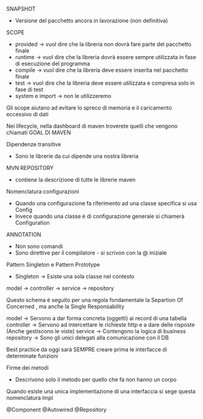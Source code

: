 SNAPSHOT
- Versione del pacchetto ancora in lavorazione (non definitiva)

SCOPE
- provided -> vuol dire che la libreria non dovrà fare parte del pacchetto finale
- runtime -> vuol dire che la libreria dovrà essere sempre utilizzata in fase di esecuzione del programma
- compile -> vuol dire che la libreria deve essere inserita nel pacchetto finale
- test -> vuol dire che la libreria deve essere utilizzata e compresa solo in fase di test
- system e import -> non le utilizzeremo

Gli scope aiutano ad evitare lo spreco di memoria e il caricamento eccessivo di dati

Nei lifecycle, nella dashboard di maven troverete quelli che vengono chiamati GOAL DI MAVEN

Dipendenze transitive
- Sono le librerie da cui dipende una nostra libreria

MVN REPOSITORY
- contiene la descrizione di tutte le librerie maven

Nomenclatura configurazioni
- Quando una configurazione fa riferimento ad una classe specifica si usa <nome della classe>Config
- Invece quando una classe è di configurazione generale si chiamerà Configuration

ANNOTATION
- Non sono comandi
- Sono direttive per il compilatore - si scrivon con la @ iniziale

Pattern Singleton e Pattern Prototype
- Singleton -> Esiste una sola classe nel contesto

model -> controller -> service -> repository

Questo schema è seguito per una regola fondamentale la Separtion Of Concerned , ma anche la Single Responsability

model -> Servono a dar forma concreta (oggetti) ai record di una tabella
controller -> Servono ad intercettare le richieste http e a dare delle risposte (Anche gestiscono le viste)
service -> Contengono la logica di business
repository -> Sono gli unici delegati alla comunicazione con il DB

Best practice da oggi sarà SEMPRE creare prima le interfacce di determinate funzioni

Firme dei metodi
- Descrivono solo il metodo per quello che fa non hanno un corpo

Quando esiste una unica implementazione di una interfaccia si sege questa nomenclatura <nome della classe>Impl

@Component
@Autowired
@Repository
